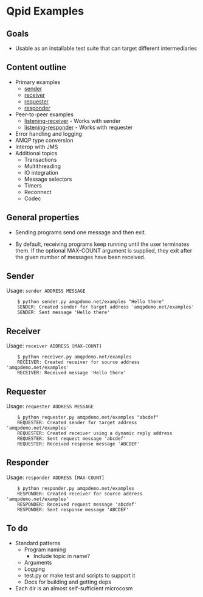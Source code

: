 # Qpid Examples

## Goals

- Usable as an installable test suite that can target different
  intermediaries

## Content outline

- Primary examples
  - [sender](#sender)
  - [receiver](#receiver)
  - [requester](#requester)
  - [responder](#responder)
- Peer-to-peer examples
  - [listening-receiver](#listening-receiver) - Works with sender
  - [listening-responder](#listening-responder) - Works with requester
- Error handling and logging
- AMQP type conversion
- Interop with JMS
- Additional topics
  - Transactions
  - Multithreading
  - IO integration
  - Message selectors
  - Timers
  - Reconnect
  - Codec

## General properties

- Sending programs send one message and then exit.

- By default, receiving programs keep running until the user
  terminates them.  If the optional MAX-COUNT argument is supplied,
  they exit after the given number of messages have been received.

## Sender

Usage: `sender ADDRESS MESSAGE`

        $ python sender.py amqpdemo.net/examples "Hello there"
        SENDER: Created sender for target address 'amqpdemo.net/examples'
        SENDER: Sent message 'Hello there'

## Receiver

Usage: `receiver ADDRESS [MAX-COUNT]`

        $ python receiver.py amqpdemo.net/examples
        RECEIVER: Created receiver for source address 'amqpdemo.net/examples'
        RECEIVER: Received message 'Hello there'

## Requester

Usage: `requester ADDRESS MESSAGE`

        $ python requester.py amqpdemo.net/examples "abcdef"
        REQUESTER: Created sender for target address 'amqpdemo.net/examples'
        REQUESTER: Created receiver using a dynamic reply address
        REQUESTER: Sent request message 'abcdef'
        REQUESTER: Received response message 'ABCDEF'

## Responder

Usage: `responder ADDRESS [MAX-COUNT]`

        $ python responder.py amqpdemo.net/examples
        RESPONDER: Created receiver for source address 'amqpdemo.net/examples'
        RESPONDER: Received request message 'abcdef'
        RESPONDER: Sent response message 'ABCDEF'

## To do

 - Standard patterns
   - Program naming
     - Include topic in name?
   - Arguments
   - Logging
   - test.py or make test and scripts to support it
   - Docs for building and getting deps
 - Each dir is an almost self-sufficient microcosm
